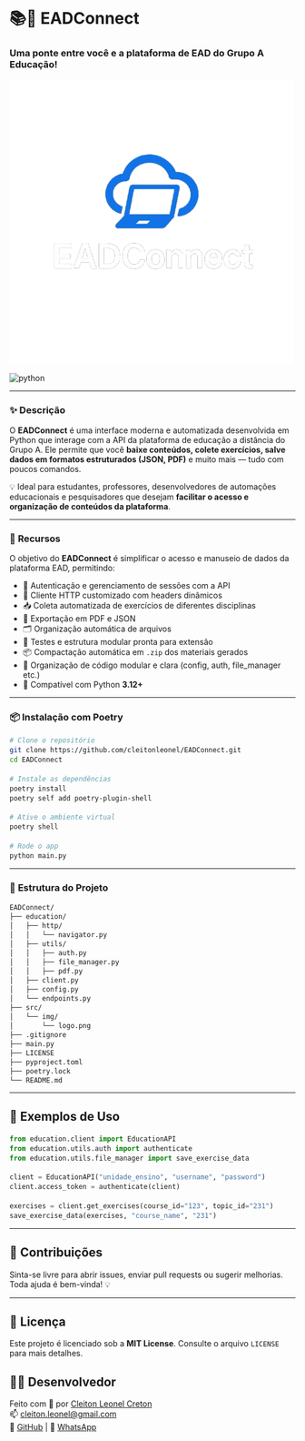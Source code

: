 #  📚🔗 **EADConnect**  
### Uma ponte entre você e a plataforma de EAD do Grupo A Educação!

![EADConnect](src/img/EADConnect.png)

<a target="_blank">
    <img src="https://img.shields.io/badge/python-3.12%20%7C%203.13-green" alt="python" width="250">
</a>

---

### ✨ **Descrição**

O **EADConnect** é uma interface moderna e automatizada desenvolvida em Python que interage com a API da plataforma de educação a distância do Grupo A. Ele permite que você **baixe conteúdos, colete exercícios, salve dados em formatos estruturados (JSON, PDF)** e muito mais — tudo com poucos comandos.

💡 Ideal para estudantes, professores, desenvolvedores de automações educacionais e pesquisadores que desejam **facilitar o acesso e organização de conteúdos da plataforma**.

---

### 🚀 **Recursos**

O objetivo do **EADConnect** é simplificar o acesso e manuseio de dados da plataforma EAD, permitindo:

- 🔐 Autenticação e gerenciamento de sessões com a API
- 🧠 Cliente HTTP customizado com headers dinâmicos
- 📥 Coleta automatizada de exercícios de diferentes disciplinas
- 📄 Exportação em PDF e JSON
- 🗂️ Organização automática de arquivos
- 🧪 Testes e estrutura modular pronta para extensão
- 📦 Compactação automática em `.zip` dos materiais gerados
- 🧠 Organização de código modular e clara (config, auth, file_manager etc.)
- 🐍 Compatível com Python **3.12+**

---

### 📦 **Instalação com Poetry**

```bash
# Clone o repositório
git clone https://github.com/cleitonleonel/EADConnect.git
cd EADConnect

# Instale as dependências
poetry install
poetry self add poetry-plugin-shell

# Ative o ambiente virtual
poetry shell

# Rode o app
python main.py
```

---

### 🧭 **Estrutura do Projeto**

```
EADConnect/
├── education/
│   ├── http/
│   │   └── navigator.py
│   ├── utils/
│   │   ├── auth.py
│   │   ├── file_manager.py
│   │   ├── pdf.py
│   ├── client.py
│   ├── config.py
│   └── endpoints.py
├── src/
│   └── img/
│       └── logo.png
├── .gitignore
├── main.py
├── LICENSE
├── pyproject.toml
├── poetry.lock
└── README.md
```

---

## 🧪 Exemplos de Uso

```python
from education.client import EducationAPI
from education.utils.auth import authenticate
from education.utils.file_manager import save_exercise_data

client = EducationAPI("unidade_ensino", "username", "password")
client.access_token = authenticate(client)

exercises = client.get_exercises(course_id="123", topic_id="231")
save_exercise_data(exercises, "course_name", "231")
```

---

## 🤝 Contribuições

Sinta-se livre para abrir issues, enviar pull requests ou sugerir melhorias.  
Toda ajuda é bem-vinda! 💡

---

## 📝 Licença

Este projeto é licenciado sob a **MIT License**. Consulte o arquivo `LICENSE` para mais detalhes.

## 🧑‍💻 Desenvolvedor

Feito com 💙 por [Cleiton Leonel Creton](https://www.linkedin.com/in/cleiton-leonel-creton-331138167/)  
📫 cleiton.leonel@gmail.com  
🐙 [GitHub](https://github.com/cleitonleonel) | 📱 [WhatsApp](https://wa.me/5527995772291?text=Ol%C3%A1%2C+vim+pelo+seu+projeto+EADConnect+e+gostaria+de+falar+com+voc%C3%AA!)

